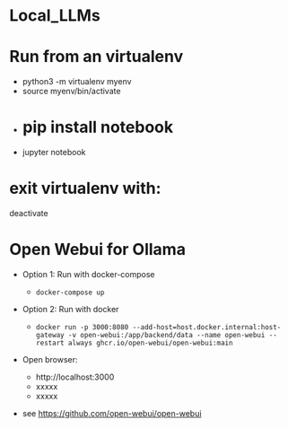 # Local_LLMs

# Run from an virtualenv
- python3 -m virtualenv myenv 
- source myenv/bin/activate 
- # pip install notebook
- jupyter notebook

# exit virtualenv with:
deactivate


# Open Webui for Ollama

- Option 1: Run with docker-compose
    - `docker-compose up`

- Option 2: Run with docker
    - `docker run -p 3000:8080 --add-host=host.docker.internal:host-gateway -v open-webui:/app/backend/data --name open-webui --restart always ghcr.io/open-webui/open-webui:main`

- Open browser:
    - http://localhost:3000
    - xxxxx
    - xxxxx

- see https://github.com/open-webui/open-webui